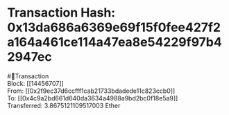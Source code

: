 
Transaction Hash: 0x13da686a6369e69f15f0fee427f2a164a461ce114a47ea8e54229f97b42947ec
====================================================================================
  
#💸Transaction  
Block: [[14456707]]  
From: [[0x2f9ec37d6ccfff1cab21733bdadede11c823ccb0]]  
To: [[0x4c9a2bd661d640da3634a4988a9bd2bc0f18e5a9]]  
Transferred: 3.8675121109517003 Ether